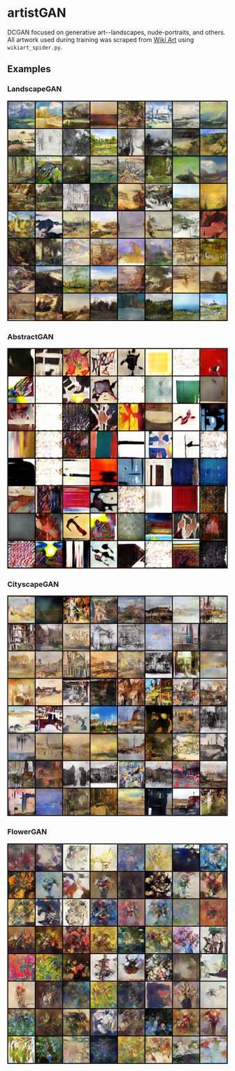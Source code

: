 # artistGAN
DCGAN focused on generative art--landscapes, nude-portraits, and others. All artwork used during training was scraped from [Wiki Art](https://www.wikiart.org/) using `wikiart_spider.py`. 

## Examples
### LandscapeGAN 
![alt text](results/fake_samples_epoch_099.png?raw=true)

### AbstractGAN 
![alt text](results/fake_samples_epoch_144.png?raw=true)

### CityscapeGAN 
![alt text](results/fake_samples_epoch_298.png?raw=true)

### FlowerGAN 
![alt text](results/fake_samples_epoch_299.png?raw=true)
